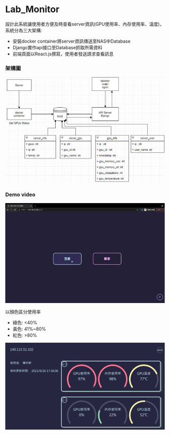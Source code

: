 # Lab_Monitor  

設計此系統讓使用者方便及時查看server資訊(GPU使用率、內存使用率、溫度)，系統分為三大架構:  
* 安裝docker container將server資訊傳送至NAS中Database
* Django實作api接口至Database抓取所需資料
* 前端頁面以React.js撰寫，使用者發送請求查看訊息  

### 架構圖
![image](https://github.com/ych861031/Lab_Monitor/blob/main/架構圖.jpg)  

### Demo video
![image](https://github.com/ych861031/Lab_Monitor/blob/main/Lab_Monitor.gif)  

以顏色區分使用率  
* 綠色: <40%  
* 黃色: 41%~80%  
* 紅色: >80%  

![image](https://github.com/ych861031/Lab_Monitor/blob/main/demoIMG.jpg)
